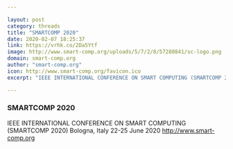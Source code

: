```yaml
---

layout: post
category: threads
title: "SMARTCOMP 2020"
date: 2020-02-07 18:25:37
link: https://vrhk.co/2Da5Ytf
image: http://www.smart-comp.org/uploads/5/7/2/8/57280841/sc-logo.png
domain: smart-comp.org
author: "smart-comp.org"
icon: http://www.smart-comp.org/favicon.ico
excerpt: "IEEE INTERNATIONAL CONFERENCE ON SMART COMPUTING (SMARTCOMP 2020) Bologna, Italy 22-25 June 2020 <http://www.smart-comp.org>"

---
```


### SMARTCOMP 2020

IEEE INTERNATIONAL CONFERENCE ON SMART COMPUTING (SMARTCOMP 2020) Bologna, Italy 22-25 June 2020 <http://www.smart-comp.org>